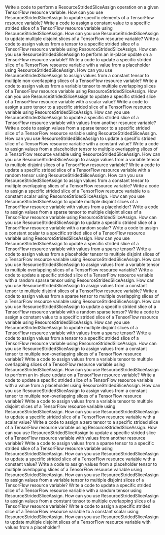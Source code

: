 Write a code to perform a ResourceStridedSliceAssign operation on a given TensorFlow resource variable.
How can you use ResourceStridedSliceAssign to update specific elements of a TensorFlow resource variable?
Write a code to assign a constant value to a specific strided slice of a TensorFlow resource variable using ResourceStridedSliceAssign.
How can you use ResourceStridedSliceAssign to update multiple disjoint slices of a TensorFlow resource variable?
Write a code to assign values from a tensor to a specific strided slice of a TensorFlow resource variable using ResourceStridedSliceAssign.
How can you use ResourceStridedSliceAssign to perform an in-place update on a TensorFlow resource variable?
Write a code to update a specific strided slice of a TensorFlow resource variable with a value from a placeholder using ResourceStridedSliceAssign.
How can you use ResourceStridedSliceAssign to assign values from a constant tensor to multiple non-overlapping slices of a TensorFlow resource variable?
Write a code to assign values from a variable tensor to multiple overlapping slices of a TensorFlow resource variable using ResourceStridedSliceAssign.
How can you use ResourceStridedSliceAssign to update a specific strided slice of a TensorFlow resource variable with a scalar value?
Write a code to assign a zero tensor to a specific strided slice of a TensorFlow resource variable using ResourceStridedSliceAssign.
How can you use ResourceStridedSliceAssign to update a specific strided slice of a TensorFlow resource variable with values from another resource variable?
Write a code to assign values from a sparse tensor to a specific strided slice of a TensorFlow resource variable using ResourceStridedSliceAssign.
How can you use ResourceStridedSliceAssign to update a specific strided slice of a TensorFlow resource variable with a constant value?
Write a code to assign values from a placeholder tensor to multiple overlapping slices of a TensorFlow resource variable using ResourceStridedSliceAssign.
How can you use ResourceStridedSliceAssign to assign values from a variable tensor to multiple disjoint slices of a TensorFlow resource variable?
Write a code to update a specific strided slice of a TensorFlow resource variable with a random tensor using ResourceStridedSliceAssign.
How can you use ResourceStridedSliceAssign to assign values from a constant tensor to multiple overlapping slices of a TensorFlow resource variable?
Write a code to assign a specific strided slice of a TensorFlow resource variable to a constant scalar using ResourceStridedSliceAssign.
How can you use ResourceStridedSliceAssign to update multiple disjoint slices of a TensorFlow resource variable with values from a placeholder?
Write a code to assign values from a sparse tensor to multiple disjoint slices of a TensorFlow resource variable using ResourceStridedSliceAssign.
How can you use ResourceStridedSliceAssign to update a specific strided slice of a TensorFlow resource variable with a random scalar?
Write a code to assign a constant scalar to a specific strided slice of a TensorFlow resource variable using ResourceStridedSliceAssign.
How can you use ResourceStridedSliceAssign to update a specific strided slice of a TensorFlow resource variable with values from a sparse tensor?
Write a code to assign values from a placeholder tensor to multiple disjoint slices of a TensorFlow resource variable using ResourceStridedSliceAssign.
How can you use ResourceStridedSliceAssign to assign values from a variable tensor to multiple overlapping slices of a TensorFlow resource variable?
Write a code to update a specific strided slice of a TensorFlow resource variable with a random sparse tensor using ResourceStridedSliceAssign.
How can you use ResourceStridedSliceAssign to assign values from a constant tensor to multiple disjoint slices of a TensorFlow resource variable?
Write a code to assign values from a sparse tensor to multiple overlapping slices of a TensorFlow resource variable using ResourceStridedSliceAssign.
How can you use ResourceStridedSliceAssign to update a specific strided slice of a TensorFlow resource variable with a random sparse tensor?
Write a code to assign a constant value to a specific strided slice of a TensorFlow resource variable using ResourceStridedSliceAssign.
How can you use ResourceStridedSliceAssign to update multiple disjoint slices of a TensorFlow resource variable with values from a sparse tensor?
Write a code to assign values from a tensor to a specific strided slice of a TensorFlow resource variable using ResourceStridedSliceAssign.
How can you use ResourceStridedSliceAssign to assign values from a constant tensor to multiple non-overlapping slices of a TensorFlow resource variable?
Write a code to assign values from a variable tensor to multiple overlapping slices of a TensorFlow resource variable using ResourceStridedSliceAssign.
How can you use ResourceStridedSliceAssign to perform an in-place update on a TensorFlow resource variable?
Write a code to update a specific strided slice of a TensorFlow resource variable with a value from a placeholder using ResourceStridedSliceAssign.
How can you use ResourceStridedSliceAssign to assign values from a constant tensor to multiple non-overlapping slices of a TensorFlow resource variable?
Write a code to assign values from a variable tensor to multiple disjoint slices of a TensorFlow resource variable using ResourceStridedSliceAssign.
How can you use ResourceStridedSliceAssign to update a specific strided slice of a TensorFlow resource variable with a scalar value?
Write a code to assign a zero tensor to a specific strided slice of a TensorFlow resource variable using ResourceStridedSliceAssign.
How can you use ResourceStridedSliceAssign to update a specific strided slice of a TensorFlow resource variable with values from another resource variable?
Write a code to assign values from a sparse tensor to a specific strided slice of a TensorFlow resource variable using ResourceStridedSliceAssign.
How can you use ResourceStridedSliceAssign to update a specific strided slice of a TensorFlow resource variable with a constant value?
Write a code to assign values from a placeholder tensor to multiple overlapping slices of a TensorFlow resource variable using ResourceStridedSliceAssign.
How can you use ResourceStridedSliceAssign to assign values from a variable tensor to multiple disjoint slices of a TensorFlow resource variable?
Write a code to update a specific strided slice of a TensorFlow resource variable with a random tensor using ResourceStridedSliceAssign.
How can you use ResourceStridedSliceAssign to assign values from a constant tensor to multiple overlapping slices of a TensorFlow resource variable?
Write a code to assign a specific strided slice of a TensorFlow resource variable to a constant scalar using ResourceStridedSliceAssign.
How can you use ResourceStridedSliceAssign to update multiple disjoint slices of a TensorFlow resource variable with values from a placeholder?